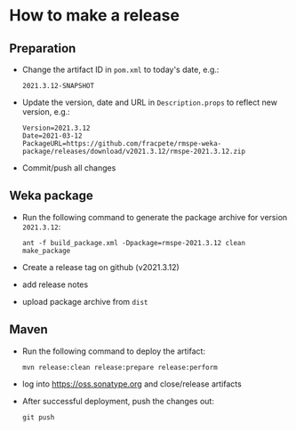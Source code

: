 How to make a release
=====================

Preparation
-----------

* Change the artifact ID in `pom.xml` to today's date, e.g.:

  ```
  2021.3.12-SNAPSHOT
  ```

* Update the version, date and URL in `Description.props` to reflect new
  version, e.g.:

  ```
  Version=2021.3.12
  Date=2021-03-12
  PackageURL=https://github.com/fracpete/rmspe-weka-package/releases/download/v2021.3.12/rmspe-2021.3.12.zip
  ```

* Commit/push all changes


Weka package
------------

* Run the following command to generate the package archive for version `2021.3.12`:

  ```
  ant -f build_package.xml -Dpackage=rmspe-2021.3.12 clean make_package
  ```

* Create a release tag on github (v2021.3.12)
* add release notes
* upload package archive from `dist`


Maven
-----

* Run the following command to deploy the artifact:

  ```
  mvn release:clean release:prepare release:perform
  ```

* log into https://oss.sonatype.org and close/release artifacts

* After successful deployment, push the changes out:

  ```
  git push
  ````

